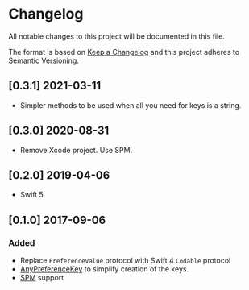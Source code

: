 # Changelog
All notable changes to this project will be documented in this file.

The format is based on [Keep a Changelog](http://keepachangelog.com/en/1.0.0/)
and this project adheres to [Semantic Versioning](http://semver.org/spec/v2.0.0.html).

## [0.3.1] 2021-03-11
- Simpler methods to be used when all you need for keys is a string. 

## [0.3.0] 2020-08-31
- Remove Xcode project. Use SPM.

## [0.2.0] 2019-04-06
- Swift 5

## [0.1.0] 2017-09-06
### Added
- Replace `PreferenceValue` protocol with Swift 4 `Codable` protocol
- [AnyPreferenceKey](Sources/AnyPreferenceKey.swift) to simplify creation of the keys.
- [SPM](https://swift.org/package-manager/) support
